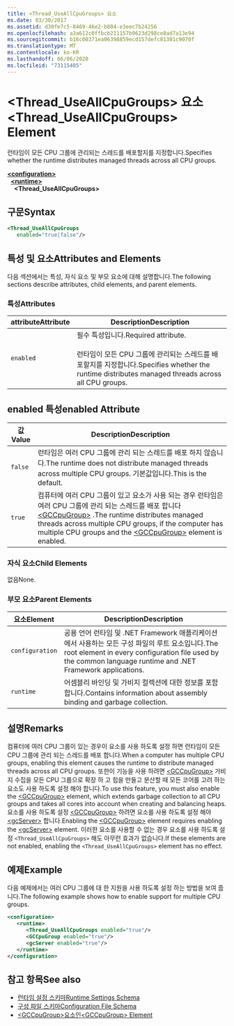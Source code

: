 ```yaml
---
title: <Thread_UseAllCpuGroups> 요소
ms.date: 03/30/2017
ms.assetid: d30fe7c5-8469-46e2-b804-e3eec7b24256
ms.openlocfilehash: a3a612c0ffbcb211157b9623d298ce8ad7a13e94
ms.sourcegitcommit: b16c00371ea06398859ecd157defc81301c9070f
ms.translationtype: MT
ms.contentlocale: ko-KR
ms.lasthandoff: 06/06/2020
ms.locfileid: "73115405"
---
```

# <a name="thread_useallcpugroups-element"></a><span data-ttu-id="bae7d-102">\<Thread_UseAllCpuGroups> 요소</span><span class="sxs-lookup"><span data-stu-id="bae7d-102">\<Thread_UseAllCpuGroups> Element</span></span>

<span data-ttu-id="bae7d-103">런타임이 모든 CPU 그룹에 관리되는 스레드를 배포할지를 지정합니다.</span><span class="sxs-lookup"><span data-stu-id="bae7d-103">Specifies whether the runtime distributes managed threads across all CPU groups.</span></span>

[**\<configuration>**](../configuration-element.md)\
&nbsp;&nbsp;[**\<runtime>**](runtime-element.md)\
&nbsp;&nbsp;&nbsp;&nbsp;**\<Thread_UseAllCpuGroups>**  

## <a name="syntax"></a><span data-ttu-id="bae7d-104">구문</span><span class="sxs-lookup"><span data-stu-id="bae7d-104">Syntax</span></span>

```xml
<Thread_UseAllCpuGroups
   enabled="true|false"/>
```

## <a name="attributes-and-elements"></a><span data-ttu-id="bae7d-105">특성 및 요소</span><span class="sxs-lookup"><span data-stu-id="bae7d-105">Attributes and Elements</span></span>

<span data-ttu-id="bae7d-106">다음 섹션에서는 특성, 자식 요소 및 부모 요소에 대해 설명합니다.</span><span class="sxs-lookup"><span data-stu-id="bae7d-106">The following sections describe attributes, child elements, and parent elements.</span></span>

### <a name="attributes"></a><span data-ttu-id="bae7d-107">특성</span><span class="sxs-lookup"><span data-stu-id="bae7d-107">Attributes</span></span>

|<span data-ttu-id="bae7d-108">attribute</span><span class="sxs-lookup"><span data-stu-id="bae7d-108">Attribute</span></span>|<span data-ttu-id="bae7d-109">Description</span><span class="sxs-lookup"><span data-stu-id="bae7d-109">Description</span></span>|
|---------------|-----------------|
|`enabled`|<span data-ttu-id="bae7d-110">필수 특성입니다.</span><span class="sxs-lookup"><span data-stu-id="bae7d-110">Required attribute.</span></span><br /><br /> <span data-ttu-id="bae7d-111">런타임이 모든 CPU 그룹에 관리되는 스레드를 배포할지를 지정합니다.</span><span class="sxs-lookup"><span data-stu-id="bae7d-111">Specifies whether the runtime distributes managed threads across all CPU groups.</span></span>|

## <a name="enabled-attribute"></a><span data-ttu-id="bae7d-112">enabled 특성</span><span class="sxs-lookup"><span data-stu-id="bae7d-112">enabled Attribute</span></span>

|<span data-ttu-id="bae7d-113">값</span><span class="sxs-lookup"><span data-stu-id="bae7d-113">Value</span></span>|<span data-ttu-id="bae7d-114">Description</span><span class="sxs-lookup"><span data-stu-id="bae7d-114">Description</span></span>|
|-----------|-----------------|
|`false`|<span data-ttu-id="bae7d-115">런타임은 여러 CPU 그룹에 관리 되는 스레드를 배포 하지 않습니다.</span><span class="sxs-lookup"><span data-stu-id="bae7d-115">The runtime does not distribute managed threads across multiple CPU groups.</span></span> <span data-ttu-id="bae7d-116">기본값입니다.</span><span class="sxs-lookup"><span data-stu-id="bae7d-116">This is the default.</span></span>|
|`true`|<span data-ttu-id="bae7d-117">컴퓨터에 여러 CPU 그룹이 있고 요소가 사용 되는 경우 런타임은 여러 CPU 그룹에 관리 되는 스레드를 배포 합니다 [\<GCCpuGroup>](gccpugroup-element.md) .</span><span class="sxs-lookup"><span data-stu-id="bae7d-117">The runtime distributes managed threads across multiple CPU groups, if the computer has multiple CPU groups and the [\<GCCpuGroup>](gccpugroup-element.md) element is enabled.</span></span>|

### <a name="child-elements"></a><span data-ttu-id="bae7d-118">자식 요소</span><span class="sxs-lookup"><span data-stu-id="bae7d-118">Child Elements</span></span>

<span data-ttu-id="bae7d-119">없음</span><span class="sxs-lookup"><span data-stu-id="bae7d-119">None.</span></span>

### <a name="parent-elements"></a><span data-ttu-id="bae7d-120">부모 요소</span><span class="sxs-lookup"><span data-stu-id="bae7d-120">Parent Elements</span></span>

|<span data-ttu-id="bae7d-121">요소</span><span class="sxs-lookup"><span data-stu-id="bae7d-121">Element</span></span>|<span data-ttu-id="bae7d-122">Description</span><span class="sxs-lookup"><span data-stu-id="bae7d-122">Description</span></span>|
|-------------|-----------------|
|`configuration`|<span data-ttu-id="bae7d-123">공용 언어 런타임 및 .NET Framework 애플리케이션에서 사용하는 모든 구성 파일의 루트 요소입니다.</span><span class="sxs-lookup"><span data-stu-id="bae7d-123">The root element in every configuration file used by the common language runtime and .NET Framework applications.</span></span>|
|`runtime`|<span data-ttu-id="bae7d-124">어셈블리 바인딩 및 가비지 컬렉션에 대한 정보를 포함합니다.</span><span class="sxs-lookup"><span data-stu-id="bae7d-124">Contains information about assembly binding and garbage collection.</span></span>|

## <a name="remarks"></a><span data-ttu-id="bae7d-125">설명</span><span class="sxs-lookup"><span data-stu-id="bae7d-125">Remarks</span></span>

<span data-ttu-id="bae7d-126">컴퓨터에 여러 CPU 그룹이 있는 경우이 요소를 사용 하도록 설정 하면 런타임이 모든 CPU 그룹에 관리 되는 스레드를 배포 합니다.</span><span class="sxs-lookup"><span data-stu-id="bae7d-126">When a computer has multiple CPU groups, enabling this element causes the runtime to distribute managed threads across all CPU groups.</span></span> <span data-ttu-id="bae7d-127">또한이 기능을 사용 하려면 [\<GCCpuGroup>](gccpugroup-element.md) 가비지 수집을 모든 CPU 그룹으로 확장 하 고 힙을 만들고 분산할 때 모든 코어를 고려 하는 요소도 사용 하도록 설정 해야 합니다.</span><span class="sxs-lookup"><span data-stu-id="bae7d-127">To use this feature, you must also enable the [\<GCCpuGroup>](gccpugroup-element.md) element, which extends garbage collection to all CPU groups and takes all cores into account when creating and balancing heaps.</span></span> <span data-ttu-id="bae7d-128">요소를 사용 하도록 설정 [\<GCCpuGroup>](gccpugroup-element.md) 하려면 요소를 사용 하도록 설정 해야 [\<gcServer>](gcserver-element.md) 합니다.</span><span class="sxs-lookup"><span data-stu-id="bae7d-128">Enabling the [\<GCCpuGroup>](gccpugroup-element.md) element requires enabling the [\<gcServer>](gcserver-element.md) element.</span></span> <span data-ttu-id="bae7d-129">이러한 요소를 사용할 수 없는 경우 요소를 사용 하도록 설정 `<Thread_UseAllCpuGroups>` 해도 아무런 효과가 없습니다.</span><span class="sxs-lookup"><span data-stu-id="bae7d-129">If these elements are not enabled, enabling the `<Thread_UseAllCpuGroups>` element has no effect.</span></span>

## <a name="example"></a><span data-ttu-id="bae7d-130">예제</span><span class="sxs-lookup"><span data-stu-id="bae7d-130">Example</span></span>

<span data-ttu-id="bae7d-131">다음 예제에서는 여러 CPU 그룹에 대 한 지원을 사용 하도록 설정 하는 방법을 보여 줍니다.</span><span class="sxs-lookup"><span data-stu-id="bae7d-131">The following example shows how to enable support for multiple CPU groups.</span></span>

```xml
<configuration>
   <runtime>
      <Thread_UseAllCpuGroups enabled="true"/>
      <GCCpuGroup enabled="true"/>
      <gcServer enabled="true"/>
   </runtime>
</configuration>
```

## <a name="see-also"></a><span data-ttu-id="bae7d-132">참고 항목</span><span class="sxs-lookup"><span data-stu-id="bae7d-132">See also</span></span>

- [<span data-ttu-id="bae7d-133">런타임 설정 스키마</span><span class="sxs-lookup"><span data-stu-id="bae7d-133">Runtime Settings Schema</span></span>](index.md)
- [<span data-ttu-id="bae7d-134">구성 파일 스키마</span><span class="sxs-lookup"><span data-stu-id="bae7d-134">Configuration File Schema</span></span>](../index.md)
- [<span data-ttu-id="bae7d-135">\<GCCpuGroup>요소인</span><span class="sxs-lookup"><span data-stu-id="bae7d-135">\<GCCpuGroup> Element</span></span>](gccpugroup-element.md)
